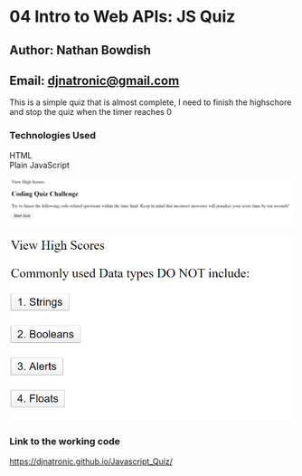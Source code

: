 # 04 Intro to Web APIs: JS Quiz

## Author: Nathan Bowdish
## Email:  djnatronic@gmail.com

This is a simple quiz that is almost complete, I need to finish the highschore and stop the quiz when the timer reaches 0<br/>

### Technologies Used
HTML<br/>
Plain JavaScript<br/>

![scheduler demo](./Intro.PNG)

![scheduler demo](./Question.PNG)


### Link to the working code
https://djnatronic.github.io/Javascript_Quiz/